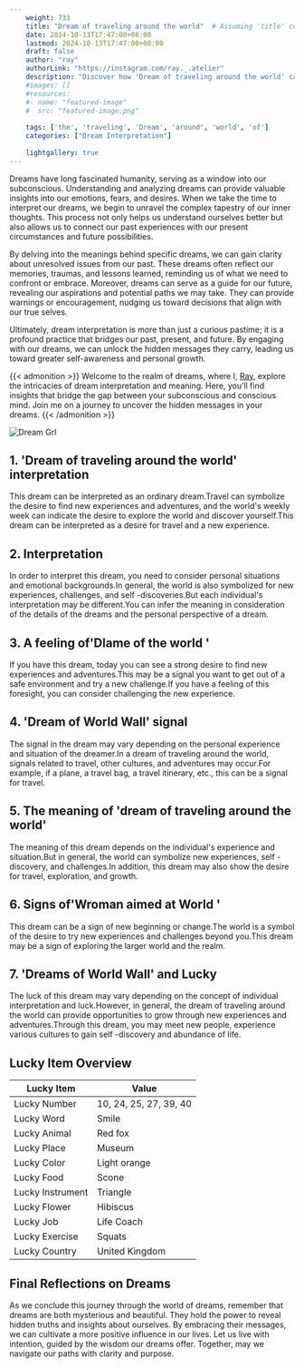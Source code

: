 ```yaml
---
    weight: 733
    title: "Dream of traveling around the world"  # Assuming 'title' column exists
    date: 2024-10-13T17:47:00+08:00
    lastmod: 2024-10-13T17:47:00+08:00
    draft: false
    author: "ray"
    authorLink: "https://instagram.com/ray._.atelier"
    description: "Discover how 'Dream of traveling around the world' can interpret your future and uncover its significant meanings in your life."
    #images: []
    #resources:
    #- name: "featured-image"
    #  src: "featured-image.png"
    
    tags: ['the', 'traveling', 'Dream', 'around', 'world', 'of']
    categories: ["Dream Interpretation"]
    
    lightgallery: true
---
```

    
Dreams have long fascinated humanity, serving as a window into our subconscious. Understanding and analyzing dreams can provide valuable insights into our emotions, fears, and desires. When we take the time to interpret our dreams, we begin to unravel the complex tapestry of our inner thoughts. This process not only helps us understand ourselves better but also allows us to connect our past experiences with our present circumstances and future possibilities.

By delving into the meanings behind specific dreams, we can gain clarity about unresolved issues from our past. These dreams often reflect our memories, traumas, and lessons learned, reminding us of what we need to confront or embrace. Moreover, dreams can serve as a guide for our future, revealing our aspirations and potential paths we may take. They can provide warnings or encouragement, nudging us toward decisions that align with our true selves.

Ultimately, dream interpretation is more than just a curious pastime; it is a profound practice that bridges our past, present, and future. By engaging with our dreams, we can unlock the hidden messages they carry, leading us toward greater self-awareness and personal growth.

{{< admonition >}}
Welcome to the realm of dreams, where I, [Ray](https://instagram.com/ray._.atelier), explore the intricacies of dream interpretation and meaning. Here, you’ll find insights that bridge the gap between your subconscious and conscious mind. Join me on a journey to uncover the hidden messages in your dreams.
{{< /admonition >}}

![Dream Grl](https://cdn.pixabay.com/photo/2017/11/02/03/35/gothic-2910057_1280.jpg "Dream Grl")

## 1. 'Dream of traveling around the world' interpretation
This dream can be interpreted as an ordinary dream.Travel can symbolize the desire to find new experiences and adventures, and the world's weekly week can indicate the desire to explore the world and discover yourself.This dream can be interpreted as a desire for travel and a new experience.

## 2. Interpretation
In order to interpret this dream, you need to consider personal situations and emotional backgrounds.In general, the world is also symbolized for new experiences, challenges, and self -discoveries.But each individual's interpretation may be different.You can infer the meaning in consideration of the details of the dreams and the personal perspective of a dream.

## 3. A feeling of'Dlame of the world '
If you have this dream, today you can see a strong desire to find new experiences and adventures.This may be a signal you want to get out of a safe environment and try a new challenge.If you have a feeling of this foresight, you can consider challenging the new experience.

## 4. 'Dream of World Wall' signal
The signal in the dream may vary depending on the personal experience and situation of the dreamer.In a dream of traveling around the world, signals related to travel, other cultures, and adventures may occur.For example, if a plane, a travel bag, a travel itinerary, etc., this can be a signal for travel.

## 5. The meaning of 'dream of traveling around the world'
The meaning of this dream depends on the individual's experience and situation.But in general, the world can symbolize new experiences, self -discovery, and challenges.In addition, this dream may also show the desire for travel, exploration, and growth.

## 6. Signs of'Wroman aimed at World '
This dream can be a sign of new beginning or change.The world is a symbol of the desire to try new experiences and challenges beyond you.This dream may be a sign of exploring the larger world and the realm.

## 7. 'Dreams of World Wall' and Lucky
The luck of this dream may vary depending on the concept of individual interpretation and luck.However, in general, the dream of traveling around the world can provide opportunities to grow through new experiences and adventures.Through this dream, you may meet new people, experience various cultures to gain self -discovery and abundance of life.

## Lucky Item Overview
| Lucky Item          | Value              |
|---------------|--------------------|
| Lucky Number        | 10, 24, 25, 27, 39, 40  |
| Lucky Word          | Smile |
| Lucky Animal        | Red fox |
| Lucky Place         | Museum     |
| Lucky Color         | Light orange     |
| Lucky Food          | Scone      |
| Lucky Instrument    | Triangle |
| Lucky Flower        | Hibiscus    |
| Lucky Job           | Life Coach       |
| Lucky Exercise      | Squats  |
| Lucky Country       | United Kingdom    |


##  Final Reflections on Dreams

As we conclude this journey through the world of dreams, remember that dreams are both mysterious and beautiful. They hold the power to reveal hidden truths and insights about ourselves. By embracing their messages, we can cultivate a more positive influence in our lives. Let us live with intention, guided by the wisdom our dreams offer. Together, may we navigate our paths with clarity and purpose.
